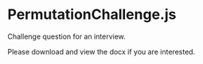 # PermutationChallenge.js
Challenge question for an interview. 

Please download and view the docx if you are interested.
